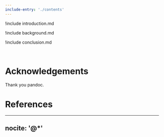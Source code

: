 ```yaml
---
include-entry: './contents'
---
```



!include introduction.md

!include background.md

!include conclusion.md

﻿

# Acknowledgements

Thank you pandoc.

# References

---
nocite: '@*'
---
